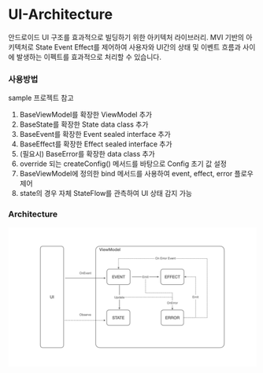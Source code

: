 # UI-Architecture
안드로이드 UI 구조를 효과적으로 빌딩하기 위한 아키텍처 라이브러리. MVI 기반의 아키텍처로 State Event Effect를 제어하여 사용자와 UI간의 상태 및 이벤트 흐름과 사이에 발생하는 이펙트를 효과적으로 처리할 수 있습니다.

### 사용방법 

sample 프로젝트 참고
1. BaseViewModel를 확장한 ViewModel 추가
2. BaseState를 확장한 State data class 추가
3. BaseEvent를 확장한 Event sealed interface 추가
4. BaseEffect를 확장한 Effect sealed interface 추가
5. (필요시) BaseError를 확장한 data class 추가 
6. override 되는 createConfig() 메서드를 바탕으로 Config 초기 값 설정
7. BaseViewModel에 정의한 bind 메서드를 사용하여 event, effect, error 플로우 제어 
8. state의 경우 자체 StateFlow를 관측하여 UI 상태 감지 가능


### Architecture

![ui-architecture](./assets/ui-architecture.jpeg)

